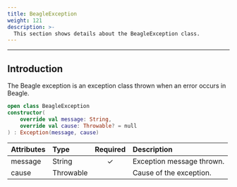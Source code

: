 ```yaml
---
title: BeagleException
weight: 121
description: >-
  This section shows details about the BeagleException class.
---
```


---

## Introduction

The Beagle exception is an exception class thrown when an error occurs in Beagle.

```kotlin
open class BeagleException
constructor(
    override val message: String,
    override val cause: Throwable? = null
) : Exception(message, cause)
```

| **Attributes** | **Type** | **Required** | **Description** |
| :--- | :--- | :---: | :--- |
| message | String | ✓ | Exception message thrown. |
| cause | Throwable |   | Cause of the exception. |
